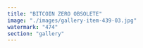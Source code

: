 ```yaml
---
title: "BITCOIN ZERO OBSOLETE"
image: "./images/gallery-item-439-03.jpg"
watermark: "474"
section: "gallery"
---
```

